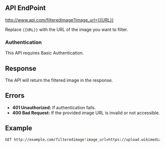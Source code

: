 ## API EndPoint

http://www.api.com/filteredimage?image_url={{URL}}

Replace `{{URL}}` with the URL of the image you want to filter.

### Authentication

This API requires Basic Authentication.

## Response

The API will return the filtered image in the response.

## Errors

- **401 Unauthorized:** If authentication fails.
- **400 Bad Request:** If the provided image URL is invalid or not accessible.

## Example

```bash
GET http://example.com/filteredimage?image_url=https://upload.wikimedia.org/wikipedia/commons/b/bd/Golden_tabby_and_white_kitten_n01.jpgs
```
